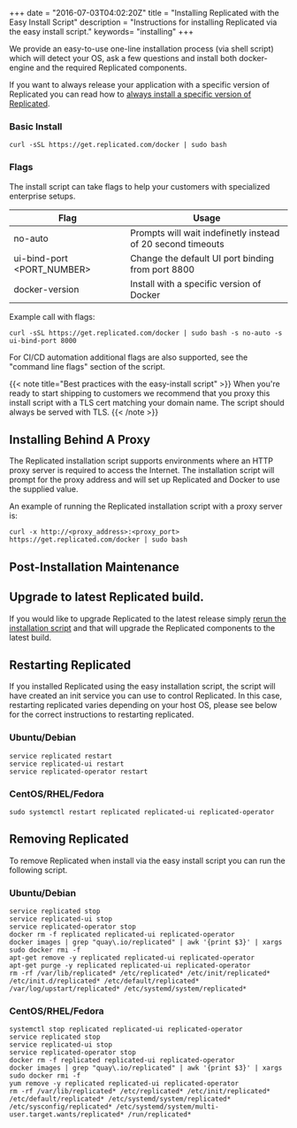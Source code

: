 +++
date = "2016-07-03T04:02:20Z"
title = "Installing Replicated with the Easy Install Script"
description = "Instructions for installing Replicated via the easy install script."
keywords= "installing"
+++

We provide an easy-to-use one-line installation process (via shell script) which will 
detect your OS, ask a few questions and install both docker-engine and the required
Replicated components.

If you want to always release your application with a specific version of Replicated
you can read how to [always install a specific version of Replicated](/kb/supporting-your-customers/install-known-versions/). 

### Basic Install

```shell
curl -sSL https://get.replicated.com/docker | sudo bash
```

### Flags 

The install script can take flags to help your customers with specialized enterprise setups.

|Flag|Usage|
|----|-----|
|no-auto|Prompts will wait indefinetly instead of 20 second timeouts|
|ui-bind-port <PORT_NUMBER>|Change the default UI port binding from port 8800|
|docker-version <VERSION>|Install with a specific version of Docker|

Example call with flags:

```shell
curl -sSL https://get.replicated.com/docker | sudo bash -s no-auto -s ui-bind-port 8000
```

For CI/CD automation additional flags are also supported, see the "command line flags"
section of the script.

{{< note title="Best practices with the easy-install script" >}}
When you're ready to start shipping to customers we recommend that you proxy this install 
script with a TLS cert matching your domain name.  The script should always be served with
TLS.
{{< /note >}}

## Installing Behind A Proxy
The Replicated installation script supports environments where an HTTP proxy server is required to access the Internet. The installation script will prompt for the proxy address and will set up Replicated and Docker to use the supplied value.

An example of running the Replicated installation script with a proxy server is:
```shell
curl -x http://<proxy_address>:<proxy_port> https://get.replicated.com/docker | sudo bash
```

## Post-Installation Maintenance

## Upgrade to latest Replicated build.
If you would like to upgrade Replicated to the latest release simply [rerun the installation script](https://www.replicated.com/docs/distributing-an-application/installing/#easy-installation) and that will upgrade the Replicated components to the latest build.

## Restarting Replicated
If you installed Replicated using the easy installation script, the script will have created an init service you can use to control Replicated. In this case, restarting replicated varies depending on your host OS, please see below for the correct instructions to restarting replicated.

### Ubuntu/Debian
```shell
service replicated restart
service replicated-ui restart
service replicated-operator restart
```

### CentOS/RHEL/Fedora
```shell
sudo systemctl restart replicated replicated-ui replicated-operator
```

## Removing Replicated
To remove Replicated when install via the easy install script you can run the following script.

### Ubuntu/Debian
```shell
service replicated stop
service replicated-ui stop
service replicated-operator stop
docker rm -f replicated replicated-ui replicated-operator
docker images | grep "quay\.io/replicated" | awk '{print $3}' | xargs sudo docker rmi -f
apt-get remove -y replicated replicated-ui replicated-operator
apt-get purge -y replicated replicated-ui replicated-operator
rm -rf /var/lib/replicated* /etc/replicated* /etc/init/replicated* /etc/init.d/replicated* /etc/default/replicated* /var/log/upstart/replicated* /etc/systemd/system/replicated*
```

### CentOS/RHEL/Fedora
```shell
systemctl stop replicated replicated-ui replicated-operator
service replicated stop
service replicated-ui stop
service replicated-operator stop
docker rm -f replicated replicated-ui replicated-operator
docker images | grep "quay\.io/replicated" | awk '{print $3}' | xargs sudo docker rmi -f
yum remove -y replicated replicated-ui replicated-operator
rm -rf /var/lib/replicated* /etc/replicated* /etc/init/replicated* /etc/default/replicated* /etc/systemd/system/replicated* /etc/sysconfig/replicated* /etc/systemd/system/multi-user.target.wants/replicated* /run/replicated*
```

